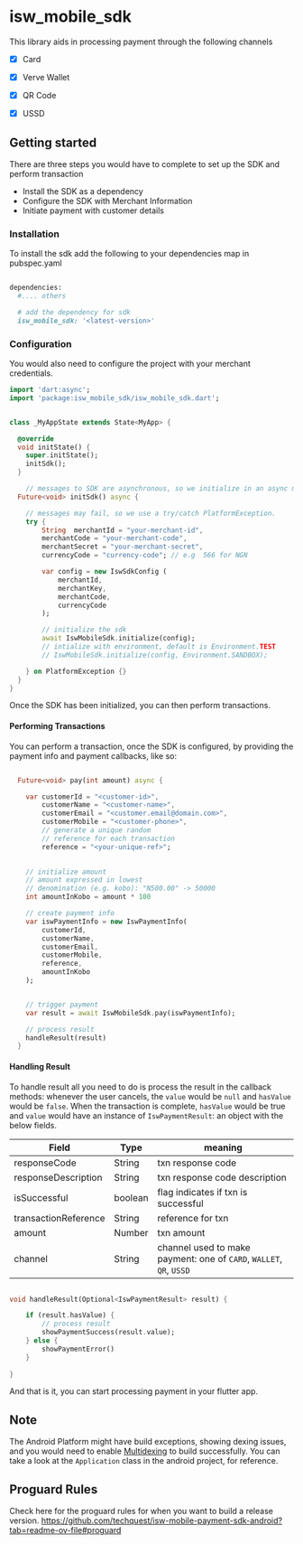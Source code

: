 # isw_mobile_sdk

This library aids in processing payment through the following channels
- [x] Card
- [x] Verve Wallet
- [x] QR Code
- [X] USSD


## Getting started

There are three steps you would have to complete to set up the SDK and perform transaction
 - Install the SDK as a dependency
 - Configure the SDK with Merchant Information
 - Initiate payment with customer details


### Installation
To install the sdk add the following to your dependencies map in pubspec.yaml 

```ruby

dependencies:
  #.... others

  # add the dependency for sdk
  isw_mobile_sdk: '<latest-version>'

```


### Configuration
You would also need to configure the project with your merchant credentials.

```dart
import 'dart:async';
import 'package:isw_mobile_sdk/isw_mobile_sdk.dart';


class _MyAppState extends State<MyApp> {

  @override
  void initState() {
    super.initState();
    initSdk();
  }

    // messages to SDK are asynchronous, so we initialize in an async method.
  Future<void> initSdk() async {

    // messages may fail, so we use a try/catch PlatformException.
    try {
        String  merchantId = "your-merchant-id",
        merchantCode = "your-merchant-code",
        merchantSecret = "your-merchant-secret",
        currencyCode = "currency-code"; // e.g  566 for NGN

        var config = new IswSdkConfig (
            merchantId, 
            merchantKey, 
            merchantCode, 
            currencyCode
        );

        // initialize the sdk
        await IswMobileSdk.initialize(config);
        // intialize with environment, default is Environment.TEST
        // IswMobileSdk.initialize(config, Environment.SANDBOX);

    } on PlatformException {}
  }
}

```

Once the SDK has been initialized, you can then perform transactions.



#### Performing Transactions
You can perform a transaction, once the SDK is configured, by providing the payment info and payment callbacks, like so:


```dart

  Future<void> pay(int amount) async {

    var customerId = "<customer-id>",
        customerName = "<customer-name>",
        customerEmail = "<customer.email@domain.com>",
        customerMobile = "<customer-phone>",
        // generate a unique random
        // reference for each transaction
        reference = "<your-unique-ref>";

    
    // initialize amount
    // amount expressed in lowest
    // denomination (e.g. kobo): "N500.00" -> 50000
    int amountInKobo = amount * 100

    // create payment info
    var iswPaymentInfo = new IswPaymentInfo(
        customerId, 
        customerName,
        customerEmail, 
        customerMobile, 
        reference, 
        amountInKobo
    );


    // trigger payment
    var result = await IswMobileSdk.pay(iswPaymentInfo);

    // process result
    handleResult(result)
  }
```


#### Handling Result
To handle result all you need to do is process the result in the callback methods: whenever the user cancels, the `value` would be `null` and `hasValue` would be `false`. When the transaction is complete, `hasValue` would be true and `value` would have an instance of `IswPaymentResult`: an object with the below fields.

| Field                 | Type          | meaning  |   
|-----------------------|---------------|----------|
| responseCode          | String        | txn response code  |
| responseDescription   | String        | txn response code description |
| isSuccessful          | boolean       | flag indicates if txn is successful  |
| transactionReference  | String        | reference for txn  |
| amount                | Number           | txn amount  |
| channel               | String| channel used to make payment: one of `CARD`, `WALLET`, `QR`, `USSD`  |


```dart

void handleResult(Optional<IswPaymentResult> result) {

    if (result.hasValue) {
        // process result
        showPaymentSuccess(result.value);
    } else { 
        showPaymentError()
    }
    
}

````

And that is it, you can start processing payment in your flutter app.

## Note
The Android Platform might have build exceptions, showing dexing issues, and you would need to enable [Multidexing](https://developer.android.com/studio/build/multidex) to build successfully. You can take a look at the `Application` class in the android project, for reference.

## Proguard Rules
Check here for the proguard rules for when you want to build a release version. 
https://github.com/techquest/isw-mobile-payment-sdk-android?tab=readme-ov-file#proguard

